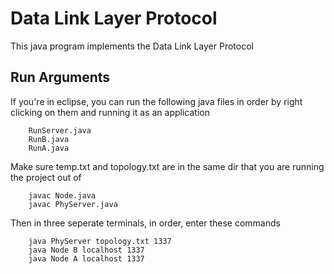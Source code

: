 # Data Link Layer Protocol

This java program implements the Data Link Layer Protocol

## Run Arguments

If you're in eclipse, you can run the following java files in order by right clicking on them and running it as an application

        RunServer.java
        RunB.java
        RunA.java

Make sure temp.txt and topology.txt are in the same dir that you are running the project out of

        javac Node.java
        javac PhyServer.java

Then in three seperate terminals, in order, enter these commands

        java PhyServer topology.txt 1337
        java Node B localhost 1337
        java Node A localhost 1337
